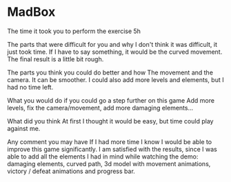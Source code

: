 # MadBox

The time it took you to perform the exercise
5h

The parts that were difficult for you and why
I don't think it was difficult, it just took time. 
If I have to say something, it would be the curved movement. The final result is a little bit rough. 

The parts you think you could do better and how
The movement and the camera. It can be smoother. I could also add more levels and elements, but I had no time left.


What you would do if you could go a step further on this game
Add more levels, fix the camera/movement, add more damaging elements...

What did you think
At first I thought it would be easy, but time could play against me. 

Any comment you may have
If I had more time I know I would be able to improve this game significantly.
I am satisfied with the results, since I was able to add all the elements I had in mind while watching the demo: damaging elements, curved path, 3d model with movement animations, victory / defeat animations and progress bar.
